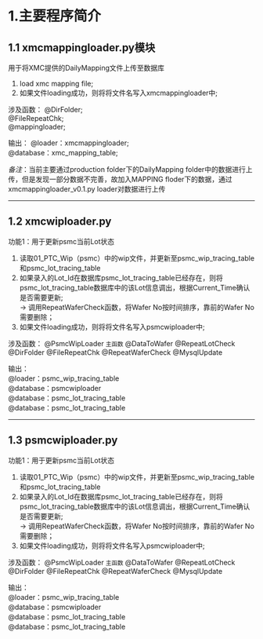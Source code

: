 # 1.主要程序简介
## 1.1 xmcmappingloader.py模块
用于将XMC提供的DailyMapping文件上传至数据库
1. load xmc mapping file;<br/>
2. 如果文件loading成功，则将将文件名写入xmcmappingloader中;<br/>

涉及函数：
@DirFolder;<br/>
@FileRepeatChk;<br/>
@mappingloader;<br/>

输出：
@loader：xmcmappingloader;<br/>
@database：xmc_mapping_table;<br/>

*备注*：当前主要通过production folder下的DailyMapping folder中的数据进行上传，但是发现一部分数据不完善，故加入MAPPING floder下的数据，通过xmcmappingloader_v0.1.py loader对数据进行上传<br/>

<hr/>

## 1.2 xmcwiploader.py
功能1：用于更新psmc当前Lot状态
1. 读取01_PTC_Wip（psmc）中的wip文件，并更新至psmc_wip_tracing_table和psmc_lot_tracing_table<br/>
2. 如果录入的Lot_Id在数据库psmc_lot_tracing_table已经存在，则将psmc_lot_tracing_table数据库中的该Lot信息调出，根据Current_Time确认是否需要更新;<br/>
   -> 调用RepeatWaferCheck函数，将Wafer No按时间排序，靠前的Wafer No需要删除；
3. 如果文件loading成功，则将将文件名写入psmcwiploader中;<br/>

涉及函数：
@PsmcWipLoader `主函数`
@DataToWafer
@RepeatLotCheck
@DirFolder
@FileRepeatChk
@RepeatWaferCheck
@MysqlUpdate

输出：<br/>
@loader：psmc_wip_tracing_table<br/>
@database：psmcwiploader<br/>
@database：psmc_lot_tracing_table<br/>
@database：psmc_lot_tracing_table<br/>

<hr/>

## 1.3 psmcwiploader.py
功能1：用于更新psmc当前Lot状态
1. 读取01_PTC_Wip（psmc）中的wip文件，并更新至psmc_wip_tracing_table和psmc_lot_tracing_table<br/>
2. 如果录入的Lot_Id在数据库psmc_lot_tracing_table已经存在，则将psmc_lot_tracing_table数据库中的该Lot信息调出，根据Current_Time确认是否需要更新;<br/>
   -> 调用RepeatWaferCheck函数，将Wafer No按时间排序，靠前的Wafer No需要删除；
3. 如果文件loading成功，则将将文件名写入psmcwiploader中;<br/>

涉及函数：
@PsmcWipLoader `主函数`
@DataToWafer
@RepeatLotCheck
@DirFolder
@FileRepeatChk
@RepeatWaferCheck
@MysqlUpdate

输出：<br/>
@loader：psmc_wip_tracing_table<br/>
@database：psmcwiploader<br/>
@database：psmc_lot_tracing_table<br/>
@database：psmc_lot_tracing_table<br/>